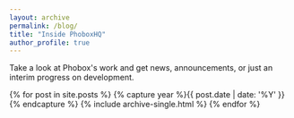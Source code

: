 ```yaml
---
layout: archive
permalink: /blog/
title: "Inside PhoboxHQ"
author_profile: true
---
```


Take a look at Phobox's work and get news, announcements, or just an interim progress on development.

{% for post in site.posts %}
  {% capture year %}{{ post.date | date: '%Y' }}{% endcapture %}
  {% include archive-single.html %}
{% endfor %}
